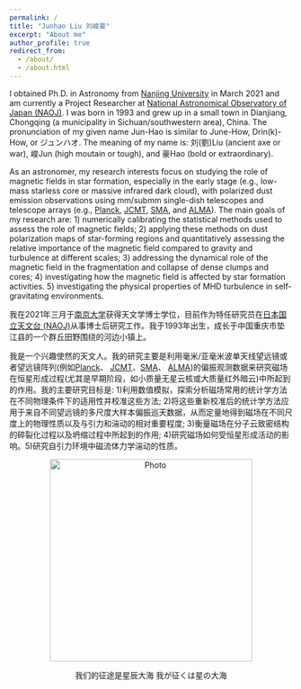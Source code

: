 ```yaml
---
permalink: /
title: "Junhao Liu 刘峻豪"
excerpt: "About me"
author_profile: true
redirect_from: 
  - /about/
  - /about.html
---
```


I obtained Ph.D. in Astronomy from [Nanjing University](https://astronomy.nju.edu.cn) in March 2021 and am currently a Project Researcher at [National Astronomical Observatory of Japan (NAOJ)](https://www.nao.ac.jp/en/). I was born in 1993 and grew up in a small town in Dianjiang, Chongqing (a municipality in Sichuan/southwestern area), China. The pronunciation of my given name Jun-Hao is similar to June-How, Drin(k)-How, or ジュンハオ. The meaning of my name is: 刘(劉)Liu (ancient axe or war), 峻Jun (high moutain or tough), and 豪Hao (bold or extraordinary). 

As an astronomer, my research interests focus on studying the role of magnetic fields in star formation, especially in the early stage (e.g., low-mass starless core or massive infrared dark cloud), with polarized dust emission observations using mm/submm single-dish telescopes and telescope arrays (e.g., [Planck](https://sci.esa.int/web/planck), [JCMT](http://www.eaobservatory.org/jcmt/), [SMA](http://sma1.sma.hawaii.edu/), and [ALMA](https://almascience.nrao.edu/)). The main goals of my research are: 1) numerically calibrating the statistical methods used to assess the role of magnetic fields; 2) applying these methods on dust polarization maps of star-forming regions and quantitatively assessing the relative importance of the magnetic field compared to gravity and turbulence at different scales; 3) addressing the dynamical role of the magnetic field in the fragmentation and collapse of dense clumps and cores; 4) investigating how the magnetic field is affected by star formation activities. 5) investigating the physical properties of MHD turbulence in self-gravitating environments.

我在2021年三月于[南京大学](https://astronomy.nju.edu.cn)获得天文学博士学位，目前作为特任研究员在[日本国立天文台 (NAOJ)](https://www.nao.ac.jp/en/)从事博士后研究工作。我于1993年出生，成长于中国重庆市垫江县的一个群丘田野围绕的河边小镇上。

我是一个兴趣使然的天文人。我的研究主要是利用毫米/亚毫米波单天线望远镜或者望远镜阵列(例如[Planck](https://sci.esa.int/web/planck)、 [JCMT](http://www.eaobservatory.org/jcmt/)、[SMA](http://sma1.sma.hawaii.edu/)、 [ALMA](https://almascience.nrao.edu/))的偏振观测数据来研究磁场在恒星形成过程(尤其是早期阶段，如小质量无星云核或大质量红外暗云)中所起到的作用。我的主要研究目标是: 1)利用数值模拟，探索分析磁场常用的统计学方法在不同物理条件下的适用性并校准这些方法; 2)将这些重新校准后的统计学方法应用于来自不同望远镜的多尺度大样本偏振巡天数据，从而定量地得到磁场在不同尺度上的物理性质以及与引力和湍动的相对重要程度; 3)衡量磁场在分子云致密结构的碎裂化过程以及坍缩过程中所起到的作用; 4)研究磁场如何受恒星形成活动的影响。5)研究自引力环境中磁流体力学湍动的性质。

<p align="center">
  <img src="/images/junhao_paris.jpeg?raw=true" alt="Photo" style="width: 360px;"/> 
</p>
<p style="text-align: center;">
我们的征途是星辰大海 我が征くは星の大海
</p>

